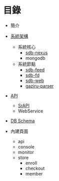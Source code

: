 
# 目錄

- 簡介

- [系統架構](https://github.com/Org08/sdb-nexus/tree/master/docs/Architecture)
  - 系統核心
    - [sdb-nexus](https://github.com/Org08/sdb-nexus/tree/master/docs/Architecture#sdb-nexus)
    - mongodb
  - 系統節點
    - [sdb-feed](https://github.com/Org08/sdb-nexus/blob/master/docs/Architecture/sub-nodes.md#sdb-feed)
    - [sdb-fd](https://github.com/Org08/sdb-nexus/blob/master/docs/Architecture/sub-nodes.md#sdb-fd)
    - [sdb-web](https://github.com/Org08/sdb-nexus/blob/master/docs/Architecture/sub-nodes.md#sdb-web)
    - [gaziru-parser](https://github.com/Org08/sdb-nexus/blob/master/docs/Architecture/sub-nodes.md#gaziru-parser)

- [API](https://github.com/Org08/sdb-nexus/tree/master/docs/API)
  - [SrAPI](https://github.com/Org08/sdb-nexus/blob/master/docs/API/SrAPI/README.md)
  - WebService

- [DB Schema](https://github.com/Org08/sdb-nexus/blob/master/docs/DBSchema/README.md)

- 內建頁面
  - api
  - console
  - monitor
  - store
    - enroll
    - checkout
    - member

